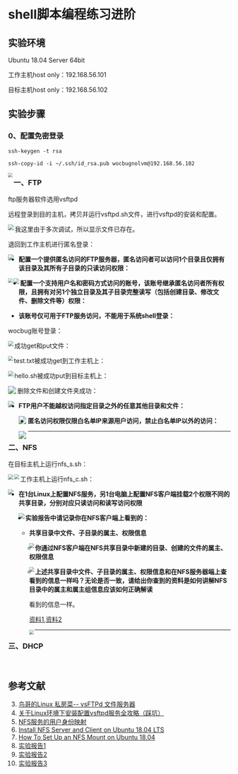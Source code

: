 # shell脚本编程练习进阶

## 实验环境

Ubuntu 18.04 Server 64bit

工作主机host only：192.168.56.101

目标主机host only：192.168.56.102

## 实验步骤

### 0、配置免密登录

``ssh-keygen -t rsa``

``ssh-copy-id -i ~/.ssh/id_rsa.pub wocbugnolvm@192.168.56.102``

<img src="./img/keygen.png" style="zoom:65%;" align='left'/>

### 一、FTP

ftp服务器软件选用vsftpd

远程登录到目的主机，拷贝并运行vsftpd.sh文件，进行vsftpd的安装和配置。

<img src="./img/bash_vsftpd.png" style="zoom:80%;" align="left"/>

我这里由于多次调试，所以显示文件已存在。

退回到工作主机进行匿名登录：

<img src="./img/anonymous.png" style="zoom:80%;" align="left"/>

* **配置一个提供匿名访问的FTP服务器，匿名访问者可以访问1个目录且仅拥有该目录及其所有子目录的只读访问权限：**

<img src="./img/authority.png" style="zoom:65%;" align="left"/>

<img src="./img/authority2.png" style="zoom:80%;" align="left"/>

-  **配置一个支持用户名和密码方式访问的账号，该账号继承匿名访问者所有权限，且拥有对另1个独立目录及其子目录完整读写（包括创建目录、修改文件、删除文件等）权限：**
  
  - **该账号仅可用于FTP服务访问，不能用于系统shell登录：**
  
  wocbug账号登录：
  
  <img src="./img/wocbug.png" style="zoom:75%;" align="left" />
  
  
  
  成功get和put文件：
  
  <img src="./img/get_and_put.png" style="zoom:70%;" align="left"/>
  
  test.txt被成功get到工作主机上：
  
  <img src="./img/get_success.png" style="zoom:75%;" align="left"/>
  
  hello.sh被成功put到目标主机上：
  
  <img src="./img/put_success.png" style="zoom:110%;" align="left"/>
  
  删除文件和创建文件夹成功：
  
  <img src="./img/delete_mkdir.png" style="zoom:85%;" align="left"/>

* **FTP用户不能越权访问指定目录之外的任意其他目录和文件：**

  <img src="./img/changedir.png" style="zoom:110%;" align="left"/>

* **匿名访问权限仅限白名单IP来源用户访问，禁止白名单IP以外的访问：**

  <img src="./img/other_user.png" style="zoom:110%;" align="left"/>

  

----

### 二、NFS

在目标主机上运行nfs_s.sh：

<img src="./img/install.png" style="zoom:75%;" align="left"/>

<img src="./img/nfs_server.png" style="zoom:70%;" align="left"/>

工作主机上运行nfs_c.sh：

<img src="./img/install2.png" style="zoom:75%;" align="left"/>

* **在1台Linux上配置NFS服务，另1台电脑上配置NFS客户端挂载2个权限不同的共享目录，分别对应只读访问和读写访问权限**

  <img src="./img/touch.png" style="zoom:80%;" align="left"/>

* **实验报告中请记录你在NFS客户端上看到的：**

  - **共享目录中文件、子目录的属主、权限信息**
  
    <img src="./img/info.png" style="zoom:70%;" align="left"/>
  
  - **你通过NFS客户端在NFS共享目录中新建的目录、创建的文件的属主、权限信息**
  
    <img src="./img/info2.png" style="zoom:70%;" align="left"/>
  
  - **上述共享目录中文件、子目录的属主、权限信息和在NFS服务器端上查看到的信息一样吗？无论是否一致，请给出你查到的资料是如何讲解NFS目录中的属主和属主组信息应该如何正确解读**
  
    看到的信息一样。
    
    [资料1](https://www.digitalocean.com/community/tutorials/how-to-set-up-an-nfs-mount-on-ubuntu-18-04),[资料2](https://blog.51cto.com/yttitan/2406403)
    
    <img src="./img/reference.png" style="zoom:65%;" align="left"/>
    
    ---
    

### 三、DHCP

​    


## 参考文献

3. [鸟哥的Linux 私房菜-- vsFTPd 文件服务器](http://cn.linux.vbird.org/linux_server/0410vsftpd/0410vsftpd-centos4.php)
4. [关于Linux环境下安装配置vsftpd服务全攻略（踩坑）](https://blog.csdn.net/aiynmimi/article/details/77012507)
5. [NFS服务的用户身份映射](https://blog.51cto.com/yttitan/2406403)
6. [Install NFS Server and Client on Ubuntu 18.04 LTS](https://vitux.com/install-nfs-server-and-client-on-ubuntu/)
7. [How To Set Up an NFS Mount on Ubuntu 18.04](https://www.digitalocean.com/community/tutorials/how-to-set-up-an-nfs-mount-on-ubuntu-18-04)
8. [实验报告1](https://github.com/CUCCS/2015-linux-public-JuliBeacon/blob/exp6/%E5%AE%9E%E9%AA%8C%206/%E5%AE%9E%E9%AA%8C6.md)
9. [实验报告2](https://github.com/CUCCS/2015-linux-public-songyawen/blob/master/exp6/SHELL%E8%84%9A%E6%9C%AC%E7%BC%96%E7%A8%8B%E7%BB%83%E4%B9%A0%E8%BF%9B%E9%98%B6%EF%BC%88%E5%AE%9E%E9%AA%8C%EF%BC%89.md)
10. [实验报告3](https://github.com/CUCCS/linux-2019-luyj/blob/Linux_exp0x06/Linux_exp0x06/Linux_exp0x06.md)